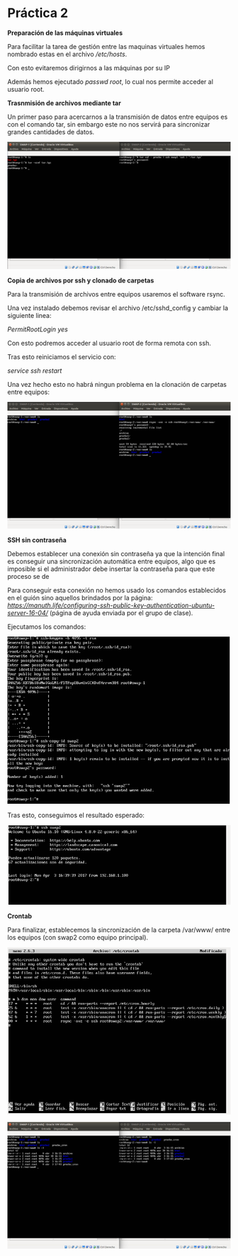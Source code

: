 # Práctica 2

**Preparación de las máquinas virtuales**

Para facilitar la tarea de gestión entre las maquinas virtuales hemos nombrado estas en el archivo */etc/hosts*.

Con esto evitaremos dirigirnos a las máquinas por su IP


Además hemos ejecutado *passwd root*, lo cual nos permite acceder al 
usuario root.

**Trasnmisión de archivos mediante tar**

Un primer paso para acercarnos a la transmisión de datos entre equipos es con el comando tar, sin embargo este no nos servirá para sincronizar grandes cantidades de datos.

![captura](./tar.png)

**Copia de archivos por ssh y clonado de carpetas**

Para la transmisión de archivos entre equipos usaremos el software rsync.

Una vez instalado debemos revisar el archivo /etc/sshd_config y cambiar la siguiente linea:

*PermitRootLogin yes*


Con esto podremos acceder al usuario root de forma remota con ssh.

Tras esto reiniciamos el servicio con:

*service ssh restart*

Una vez hecho esto no habrá ningun problema en la clonación de carpetas entre equipos:

![captura](./rsync.png)

**SSH sin contraseña**

Debemos establecer una conexión sin contraseña ya que la intención final es conseguir una sincronización automática entre equipos, algo que es imposible si el administrador debe insertar la contraseña para que este proceso se de

Para conseguir esta conexión no hemos usado los comandos establecidos en el guión sino aquellos brindados por la página: *https://manuth.life/configuring-ssh-public-key-authentication-ubuntu-server-16-04/* (página de ayuda enviada por el grupo de clase).

Ejecutamos los comandos:


![captura](./ssh_nopass1.png)



Tras esto, conseguimos el resultado esperado:


![captura](./ssh_nopass2.png)



**Crontab**

Para finalizar, establecemos la sincronización de la carpeta /var/www/ entre los equipos (con swap2 como equipo principal).

![captura](./cron.png)



![captura](./cron_test.png)






















